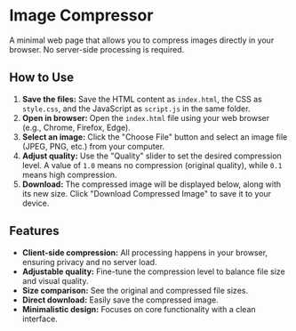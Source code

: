 # Image Compressor

A minimal web page that allows you to compress images directly in your browser. No server-side processing is required.

## How to Use

1.  **Save the files:** Save the HTML content as `index.html`, the CSS as `style.css`, and the JavaScript as `script.js` in the same folder.
2.  **Open in browser:** Open the `index.html` file using your web browser (e.g., Chrome, Firefox, Edge).
3.  **Select an image:** Click the "Choose File" button and select an image file (JPEG, PNG, etc.) from your computer.
4.  **Adjust quality:** Use the "Quality" slider to set the desired compression level. A value of `1.0` means no compression (original quality), while `0.1` means high compression.
5.  **Download:** The compressed image will be displayed below, along with its new size. Click "Download Compressed Image" to save it to your device.

## Features

*   **Client-side compression:** All processing happens in your browser, ensuring privacy and no server load.
*   **Adjustable quality:** Fine-tune the compression level to balance file size and visual quality.
*   **Size comparison:** See the original and compressed file sizes.
*   **Direct download:** Easily save the compressed image.
*   **Minimalistic design:** Focuses on core functionality with a clean interface.